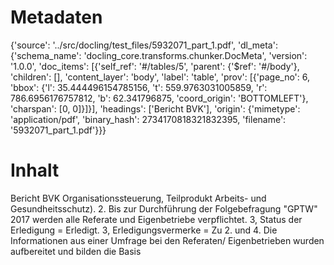 # Metadaten
{'source': '../src/docling/test_files/5932071_part_1.pdf', 'dl_meta': {'schema_name': 'docling_core.transforms.chunker.DocMeta', 'version': '1.0.0', 'doc_items': [{'self_ref': '#/tables/5', 'parent': {'$ref': '#/body'}, 'children': [], 'content_layer': 'body', 'label': 'table', 'prov': [{'page_no': 6, 'bbox': {'l': 35.444496154785156, 't': 559.9763031005859, 'r': 786.6956176757812, 'b': 62.341796875, 'coord_origin': 'BOTTOMLEFT'}, 'charspan': [0, 0]}]}], 'headings': ['Bericht BVK'], 'origin': {'mimetype': 'application/pdf', 'binary_hash': 2734170818321832395, 'filename': '5932071_part_1.pdf'}}}

# Inhalt
Bericht BVK
Organisationssteuerung, Teilprodukt Arbeits- und Gesundheitsschutz). 2. Bis zur Durchführung der Folgebefragung "GPTW" 2017 werden alle Referate und Eigenbetriebe verpflichtet. 3, Status der Erledigung = Erledigt. 3, Erledigungsvermerke = Zu 2. und 4. Die Informationen aus einer Umfrage bei den Referaten/ Eigenbetrieben wurden aufbereitet und bilden die Basis